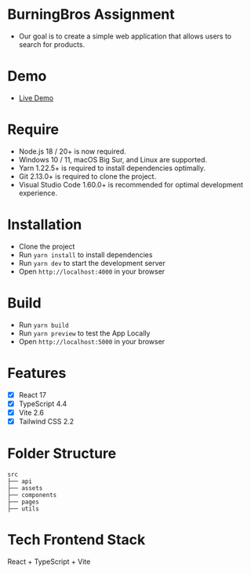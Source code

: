 # BurningBros Assignment

- Our goal is to create a simple web application that allows users to search for products.

# Demo

- [Live Demo](https://burningbros-project.vercel.app/products)

# Require

- Node.js 18 / 20+ is now required.
- Windows 10 / 11, macOS Big Sur, and Linux are supported.
- Yarn 1.22.5+ is required to install dependencies optimally.
- Git 2.13.0+ is required to clone the project.
- Visual Studio Code 1.60.0+ is recommended for optimal development experience.

# Installation

- Clone the project
- Run `yarn install` to install dependencies
- Run `yarn dev` to start the development server
- Open `http://localhost:4000` in your browser

# Build

- Run `yarn build`
- Run `yarn preview` to test the App Locally
- Open `http://localhost:5000` in your browser

# Features

- [x] React 17
- [x] TypeScript 4.4
- [x] Vite 2.6
- [x] Tailwind CSS 2.2

# Folder Structure

``` 
src
├── api
├── assets
├── components
├── pages
├── utils
```

# Tech Frontend Stack

React + TypeScript + Vite
